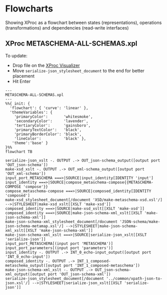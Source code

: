 # Flowcharts

Showing XProc as a flowchart between states (representations), operations (transformations) and dependencies (read-write interfaces)

## XProc METASCHEMA-ALL-SCHEMAS.xpl

To update:
- Drop file on the [XProc Visualizer](https://pages.nist.gov/xslt-blender/xproc-visualizer/)
- Move `serialize-json_stylesheet_document` to the end for better placement
- Hit Enter

```mermaid
---
METASCHEMA-ALL-SCHEMAS.xpl
---
%%{ init: {
  'flowchart': { 'curve': 'linear' },
  'themeVariables': {
    'primaryColor':       'whitesmoke',
    'secondaryColor':     'lavender',
    'tertiaryColor':      'gainsboro',
    'primaryTextColor':   'black',
    'primaryBorderColor': 'black',
    'lineColor':          'black' },
   'theme':'base' }
}%%
flowchart TB

serialize-json_xslt -. OUTPUT .-> OUT_json-schema_output([output port 'OUT_json-schema'])
make-xsd_xslt -. OUTPUT .-> OUT_xml-schema_output([output port 'OUT_xml-schema'])
input_port_METASCHEMA ===>|SOURCE|input_identity[IDENTITY 'input']
input_identity ===>|SOURCE|compose_metaschema-compose{{METASCHEMA-COMPOSE 'compose'}}
compose_metaschema-compose ===>|SOURCE|composed_identity[IDENTITY 'composed']
make-xsd_stylesheet_document[/document 'XSD/make-metaschema-xsd.xsl'/] -->|STYLESHEET|make-xsd_xslt[[XSLT 'make-xsd']]
composed_identity ===>|SOURCE|make-xsd_xslt[[XSLT 'make-xsd']]
composed_identity ===>|SOURCE|make-json-schema-xml_xslt[[XSLT 'make-json-schema-xml']]
make-json-schema-xml_stylesheet_document[/document 'JSON-schema/make-json-schema-metamap.xsl'/] -->|STYLESHEET|make-json-schema-xml_xslt[[XSLT 'make-json-schema-xml']]
make-json-schema-xml_xslt ===>|SOURCE|serialize-json_xslt[[XSLT 'serialize-json']]
input_port_METASCHEMA[(input port 'METASCHEMA')]
input_port_parameters[(input port 'parameters')]
input_identity -. OUTPUT .-> INT_0_echo-input_output([output port 'INT_0_echo-input'])
composed_identity -. OUTPUT .-> INT_1_composed-metaschema_output([output port 'INT_1_composed-metaschema'])
make-json-schema-xml_xslt -. OUTPUT .-> OUT_json-schema-xml_output([output port 'OUT_json-schema-xml'])
serialize-json_stylesheet_document[/document '../common/xpath-json-to-json.xsl'/] -->|STYLESHEET|serialize-json_xslt[[XSLT 'serialize-json']]
```


